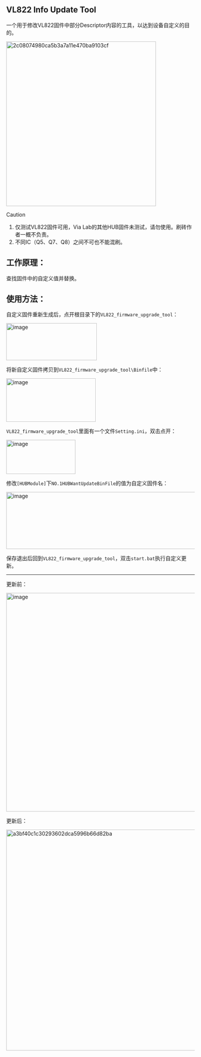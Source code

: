 ## **VL822 Info Update Tool**

一个用于修改VL822固件中部分Descriptor内容的工具，以达到设备自定义的目的。

<img width="400" height="439" alt="2c08074980ca5b3a7a11e470ba9103cf" src="https://github.com/user-attachments/assets/a7f49d16-8b75-4f99-96f4-e21b5b54d575" />

> [!CAUTION]
> 1. 仅测试VL822固件可用，Via Lab的其他HUB固件未测试，请勿使用。刷砖作者一概不负责。
> 2. 不同IC（Q5、Q7、Q8）之间不可也不能混刷。

## **工作原理：**
查找固件中的自定义值并替换。

## **使用方法：**

自定义固件重新生成后，点开根目录下的`VL822_firmware_upgrade_tool`：

<img width="242" height="99" alt="image" src="https://github.com/user-attachments/assets/f6a9197a-e59c-4131-aa97-c67f248fcec4" />

将新自定义固件拷贝到`VL822_firmware_upgrade_tool\Binfile`中：

<img width="239" height="116" alt="image" src="https://github.com/user-attachments/assets/70833b7b-5b9b-4db5-86cb-7d83a18df41f" />

`VL822_firmware_upgrade_tool`里面有一个文件`Setting.ini`，双击点开：

<img width="185" height="91" alt="image" src="https://github.com/user-attachments/assets/2ceceddf-e53d-40da-9cf2-f2280939f9d1" />

修改`[HUBModule]`下`NO.1HUBWantUpdateBinFile`的值为自定义固件名：

<img width="616" height="152" alt="image" src="https://github.com/user-attachments/assets/595377c2-48de-4dbd-bc54-2735cef2aad4" />

保存退出后回到`VL822_firmware_upgrade_tool`，双击`start.bat`执行自定义更新。

***

更新前：

<img width="742" height="583" alt="image" src="https://github.com/user-attachments/assets/92667c21-8c31-47da-b7d8-0cb9fb64610e" />

更新后：

<img width="740" height="589" alt="a3bf40c1c30293602dca5996b66d82ba" src="https://github.com/user-attachments/assets/cf2c8833-f43c-4a1c-88b0-921af4361988" />

